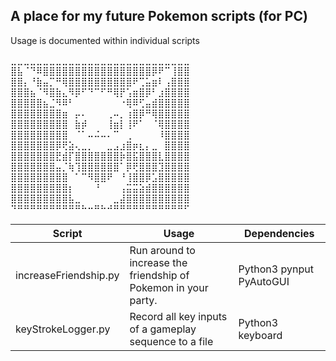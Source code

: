 ## A place for my future Pokemon scripts (for PC)

Usage is documented within individual scripts

⣀⣀⣀⣀⣀⣀⣀⣀⣀⣀⣀⣀⣀⣀⣀⣀⣀⣀⣀⣀⣀⣀⣀⣀⣀⣀⣀⣀<br/>
⣿⣧⠈⠙⠿⣿⣿⣿⣿⣿⣿⣿⣿⣿⣿⣿⣿⣿⣿⣿⣿⣿⡿⠟⠉⢸⣿⣿<br/>
⣿⣿⡄⠘⣷⣤⡉⠛⢿⣿⣿⣿⣿⣿⣿⣿⣿⣿⣿⠟⢉⣥⣶⠇⢠⣿⣿⣿<br/>
⣿⣿⣿⣦⠈⠻⣿⣷⣄⠻⡿⠋⠙⠉⠋⠛⢿⡟⢡⣶⣿⡿⠃⣰⣿⣿⣿⣿<br/>
⣿⣿⣿⣿⣿⣦⣈⠻⠿⠃⠀⠀⠀⠀⠀⠀⠀⠐⢿⠿⢋⣤⣾⣿⣿⣿⣿⣿<br/>
⣿⣿⣿⣿⣿⣿⣿⣿⣶⠀⡤⠄⠀⠀⠀⢀⠤⡀⢰⣿⡿⠛⢿⣿⣿⣿⣿⣿<br/>
⣿⣿⣿⣿⣿⣿⣿⣿⣿⠀⣷⡾⠀⠀⠀⢸⣶⡇⢸⠟⠁⠀⠈⢿⣿⣿⣿⣿<br/>
⣿⣿⣿⣿⣿⣿⣿⣿⣿⠀⠈⠁⠤⠬⠤⠄⠉⠀⢀⠀⠀⠀⠀⠸⣿⣿⣿⣿<br/>
⣿⣿⣿⣿⣿⣿⣿⡿⢟⣵⢄⣀⡀⠀⠀⣀⣠⣰⣿⡶⣆⡄⣀⠀⣿⣿⣿⣿<br/>
⣿⣿⣿⣿⣿⣿⣿⣟⣾⡏⣿⣿⣿⣿⣿⣿⣿⡷⣿⣯⣿⣿⣿⣇⣿⣿⣿⣿<br/>
⣿⣿⣿⣿⣿⣿⣿⣤⡈⢷⢹⣿⣿⣿⣿⣿⣿⠁⡿⢟⣿⣿⣿⣹⣿⣿⣿⣿<br/>
⣿⣿⣿⣿⣿⣿⣿⣿⣿⠀⠁⠉⠻⣿⣿⠟⠀⠘⢸⣿⣿⡿⣡⣿⣿⣿⣿⣿<br/>
⣿⣿⣿⣿⣿⣿⣿⣿⣿⡆⠀⠀⠀⠘⠀⠀⠀⢠⣭⣭⣵⣾⣿⣿⣿⣿⣿⣿<br/>
⣿⣿⣿⣿⣿⣿⣿⣿⣿⣧⣀⠀⠀⠀⠀⠀⣀⣼⣿⣿⣿⣿⣿⣿⣿⣿⣿⣿<br/>
⠙⠛⠛⠛⠛⠛⠛⠛⠛⠛⠛⠓⠒⠛⠓⠚⠛⠛⠛⠛⠛⠛⠛⠛⠛⠛⠛⠋<br/>

| Script                | Usage                                                            | Dependencies             |
|-----------------------|------------------------------------------------------------------|--------------------------|
| increaseFriendship.py | Run around to increase the friendship of Pokemon in your party. | Python3 pynput PyAutoGUI |
| keyStrokeLogger.py | Record all key inputs of a gameplay sequence to a file | Python3 keyboard |

